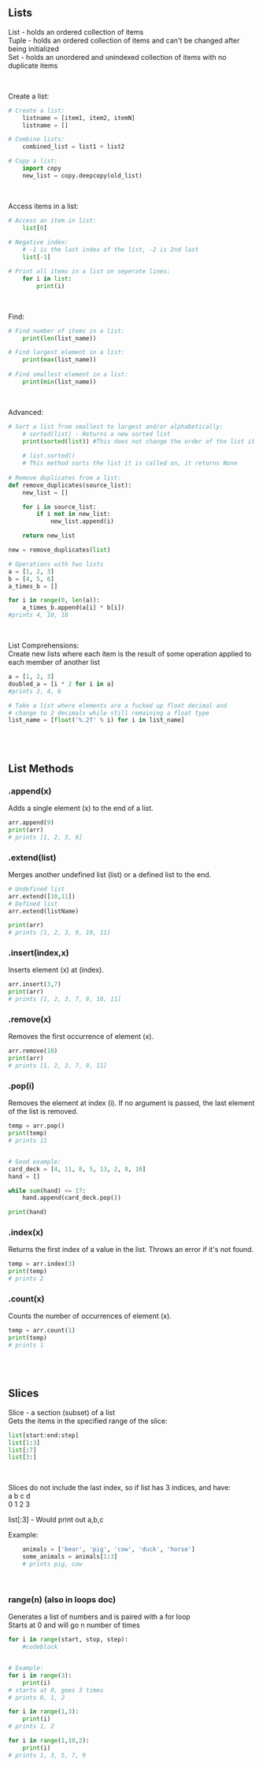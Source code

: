 ## Lists

List - holds an ordered collection of items  
Tuple - holds an ordered collection of items and can't be changed after being initialized  
Set - holds an unordered and unindexed collection of items with no duplicate items

<br>

Create a list:
```python
# Create a list:
    listname = [item1, item2, itemN]
    listname = []

# Combine lists:
    combined_list = list1 + list2

# Copy a list:
    import copy
    new_list = copy.deepcopy(old_list)
```

<br>

Access items in a list:
```python
# Access an item in list:
    list[0]
    
# Negative index:
    # -1 is the last index of the list, -2 is 2nd last
    list[-1]

# Print all items in a list on seperate lines:
    for i in list:
        print(i)
```

<br>

Find:
```python
# Find number of items in a list:
    print(len(list_name))

# Find largest element in a list:
    print(max(list_name))
    
# Find smallest element in a list:
    print(min(list_name))
```

<br>

Advanced:
```python
# Sort a list from smallest to largest and/or alphabetically:
    # sorted(list) - Returns a new sorted list
    print(sorted(list)) #This does not change the order of the list it just prints it
    
    # list.sorted()
    # This method sorts the list it is called on, it returns None
    
# Remove duplicates from a list:
def remove_duplicates(source_list):
    new_list = []

    for i in source_list:
        if i not in new_list:
            new_list.append(i)

    return new_list

new = remove_duplicates(list)

# Operations with two lists
a = [1, 2, 3]
b = [4, 5, 6]
a_times_b = []

for i in range(0, len(a)):
	a_times_b.append(a[i] * b[i])
#prints 4, 10, 18
```

<br>

List Comprehensions:  
Create new lists where each item is the result of some operation applied to each member of another list
```python
a = [1, 2, 3]
doubled_a = [i * 2 for i in a]
#prints 2, 4, 6

# Take a list where elements are a fucked up float decimal and
# change to 2 decimals while still remaining a float type
list_name = [float('%.2f' % i) for i in list_name]
```

<br>
<br>

## List Methods

### .append(x)
Adds a single element (x) to the end of a list.
```python
arr.append(9)   
print(arr) 
# prints [1, 2, 3, 9]
```

### .extend(list)
Merges another undefined list (list) or a defined list to the end.
```python
# Undefined list
arr.extend([10,11])
# Defined list
arr.extend(listName)

print(arr) 
# prints [1, 2, 3, 9, 10, 11]
```

### .insert(index,x)
Inserts element (x) at (index).
```python
arr.insert(3,7)
print(arr) 
# prints [1, 2, 3, 7, 9, 10, 11]
```

### .remove(x)
Removes the first occurrence of element (x).
```python
arr.remove(10)  
print(arr) 
# prints [1, 2, 3, 7, 9, 11]
```

### .pop(i)
Removes the element at index (i). If no argument is passed, the last element of the list is removed.
```python
temp = arr.pop()
print(temp)
# prints 11


# Good example:
card_deck = [4, 11, 8, 5, 13, 2, 8, 10]
hand = []

while sum(hand) <= 17:
    hand.append(card_deck.pop())

print(hand)
```

### .index(x)
Returns the first index of a value in the list. Throws an error if it's not found.
```python
temp = arr.index(3)
print(temp)
# prints 2
```

### .count(x)
Counts the number of occurrences of element (x).
```python
temp = arr.count(1)
print(temp)
# prints 1
```

<br>
<br>

## Slices
Slice - a section (subset) of a list  
Gets the items in the specified range of the slice:
```python
list[start:end:step]
list[1:3]
list[:7]
list[3:]
```

<br>

Slices do not include the last index, so if list has 3 indices, and have:  
a	b	c	d  
0	1	2	3

list[:3] - Would print out a,b,c

Example:
```python
	animals = ['bear', 'pig', 'cow', 'duck', 'horse']
	some_animals = animals[1:3]
	# prints pig, cow
```

<br>

### range(n) (also in loops doc)
Generates a list of numbers and is paired with a for loop  
Starts at 0 and will go n number of times

```python
for i in range(start, stop, step):
    #codeblock


# Example:
for i in range(3):
    print(i)
# starts at 0, goes 3 times
# prints 0, 1, 2

for i in range(1,3):
    print(i)
# prints 1, 2

for i in range(1,10,2):
    print(i)
# prints 1, 3, 5, 7, 9
```

<br>
